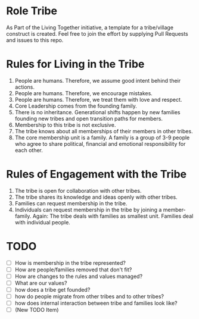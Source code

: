 # Role Tribe

As Part of the Living Together initiative, a template for a tribe/village
construct is created. Feel free to join the effort by supplying Pull Requests
and issues to this repo.

# Rules for Living in the Tribe

 1. People are humans. Therefore, we assume good intent behind their actions.
 1. People are humans. Therefore, we encourage mistakes.
 1. People are humans. Therefore, we treat them with love and respect.
 1. Core Leadership comes from the founding family.
 1. There is no inheritance. Generational shifts happen by new families
    founding new tribes and open transition paths for members.
 1. Membership to this tribe is not exclusive.
 1. The tribe knows about all memberships of their members in other tribes.
 1. The core membership unit is a family. A family is a group of 3-9 people
    who agree to share political, financial and emotional responsibility for
    each other.

# Rules of Engagement with the Tribe

 1. The tribe is open for collaboration with other tribes.
 1. The tribe shares its knowledge and ideas openly with other tribes.
 1. Families can request membership in the tribe.
 1. Individuals can request membership in the tribe by joining a member-family.
    Again: The tribe deals with families as smallest unit. Families deal with
    individual people.

# TODO
 - [ ] How is membership in the tribe represented?
 - [ ] How are people/families removed that don't fit?
 - [ ] How are changes to the rules and values managed?
 - [ ] What are our values?
 - [ ] how does a tribe get founded?
 - [ ] how do people migrate from other tribes and to other tribes?
 - [ ] how does internal interaction between tribe and families look like?
 - [ ] (New TODO Item)
